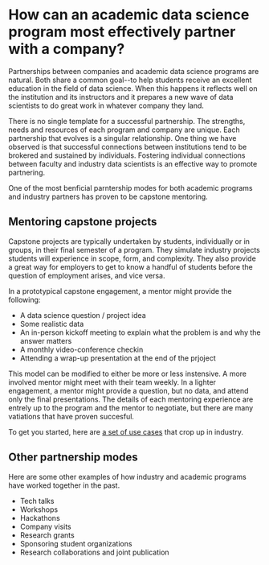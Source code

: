 # How can an academic data science program most effectively partner with a company?

Partnerships between companies and academic data science programs are natural.
Both share a common goal--to help students receive an excellent education in the field of data science.
When this happens it reflects well on the institution and its instructors
and it prepares a new wave of data scientists to do great work in whatever company they land.

There is no single template for a successful partnership. The strengths, needs and resources of each program and company are unique.
Each partnership that evolves is a singular relationship. 
One thing we have observed is that successful connections between institutions tend to be brokered and sustained by individuals.
Fostering individual connections between faculty and industry data scientists is an effective way to promote partnering.

One of the most benficial parntership modes for both academic programs and industry partners has proven to be capstone mentoring.

## Mentoring capstone projects

Capstone projects are typically undertaken by students, individually or in groups, in their final semester of a program.
They simulate industry projects students will experience in scope, form, and complexity. They also provide a great way for employers to get to know a handful of students before the question of employment arises, and vice versa. 

In a prototypical capstone engagement, a mentor might provide the following:

* A data science question / project idea
* Some realistic data
* An in-person kickoff meeting to explain what the problem is and why the answer matters
* A monthly video-conference checkin
* Attending a wrap-up presentation at the end of the prjoject

This model can be modified to either be more or less instensive. A more involved mentor might meet with their team weekly. In a lighter engagement, a mentor might provide a question, but no data, and attend only the final presentations. The details of each mentoring experience are entrely up to the program and the mentor to negotiate, but there are many vatiations that have proven succesful.

To get you started, here are [a set of use cases](use_cases.md) that crop up in industry.

## Other partnership modes

Here are some other examples of how industry and academic programs have worked together in the past. 

* Tech talks
* Workshops
* Hackathons
* Company visits
* Research grants
* Sponsoring student organizations
* Research collaborations and joint publication
